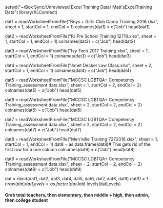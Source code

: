 setwd("~/Box Sync/Unreviewed Excel Training Data/ Matt'sExcelTraining Data")
library(XLConnect)

dat1 = readWorksheetFromFile("Boys + Girls Club Camp Training 2016.xlsx", sheet = 1, startCol = 1, endCol = 1)
colnames(dat1) = c("Job")
head(dat1)

dat2 = readWorksheetFromFile("IU Pre School Training 12716.xlsx", sheet = 1, startCol = 1, endCol = 1)
colnames(dat2) = c("Job")
head(dat2)

dat3 = readWorksheetFromFile("Ivy Tech 2017 Training.xlsx", sheet = 1, startCol = 1, endCol = 1)
colnames(dat3) = c("Job")
head(dat3)

dat4 = readWorksheetFromFile("Janet Decker Law Class.xlsx", sheet = 2, startCol = 1, endCol = 1)
colnames(dat4) = c("Job")
head(dat4)

dat5 = readWorksheetFromFile("MCCSC LGBTQA+ Competency Training_assessment data.xlsx", sheet = 1, startCol = 2, endCol = 2)
colnames(dat5) = c("Job")
head(dat5)

dat6 = readWorksheetFromFile("MCCSC LGBTQA+ Competency Training_assessment data.xlsx", sheet = 2, startCol = 2, endCol = 2)
colnames(dat6) = c("Job")
head(dat6)

dat7 = readWorksheetFromFile("MCCSC LGBTQA+ Competency Training_assessment data.xlsx", sheet = 2, startCol = 2, endCol = 2)
colnames(dat7) = c("Job")
head(dat7)

dat8 = readWorksheetFromFile("Merriville Training 7272016.xlsx", sheet = 1, startCol = 1, endCol = 1)
dat8 = as.data.frame(dat8)# This gets rid of the first row for a one column
colnames(dat8) = c("Job")
head(dat8)

dat9 = readWorksheetFromFile("MCCSC LGBTQA+ Competency Training_assessment data.xlsx", sheet = 2, startCol = 2, endCol = 2)
colnames(dat9) = c("Job")
head(dat9)

dat = rbind(dat1, dat2, dat3, dat4, dat5, dat6, dat7, dat8, dat9)
dat$ID = 1:nrow(dat)
datLevels = as.factor(dat$Job)
levels(datLevels)
#### Grab total teachers, then elementary, then middle + high, then admin,  then college student
